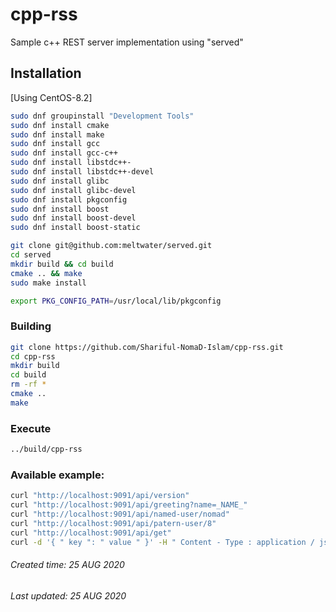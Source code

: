 # cpp-rss
Sample c++ REST server implementation using "served"


## Installation

[Using CentOS-8.2]

```bash
sudo dnf groupinstall "Development Tools"
sudo dnf install cmake
sudo dnf install make
sudo dnf install gcc
sudo dnf install gcc-c++
sudo dnf install libstdc++-
sudo dnf install libstdc++-devel
sudo dnf install glibc
sudo dnf install glibc-devel
sudo dnf install pkgconfig
sudo dnf install boost
sudo dnf install boost-devel
sudo dnf install boost-static

git clone git@github.com:meltwater/served.git
cd served
mkdir build && cd build
cmake .. && make
sudo make install

export PKG_CONFIG_PATH=/usr/local/lib/pkgconfig
```

### Building

```bash
git clone https://github.com/Shariful-NomaD-Islam/cpp-rss.git
cd cpp-rss
mkdir build
cd build
rm -rf *
cmake .. 
make
```

### Execute

```bash
../build/cpp-rss
```

### Available example:

```bash
curl "http://localhost:9091/api/version"
curl "http://localhost:9091/api/greeting?name=_NAME_"
curl "http://localhost:9091/api/named-user/nomad"
curl "http://localhost:9091/api/patern-user/8"
curl "http://localhost:9091/api/get"
curl -d '{ " key ": " value " }' -H " Content - Type : application / json " -X POST http://localhost:9091/api/post/45
```



###### Created time: 25 AUG 2020
###### Last updated: 25 AUG 2020
